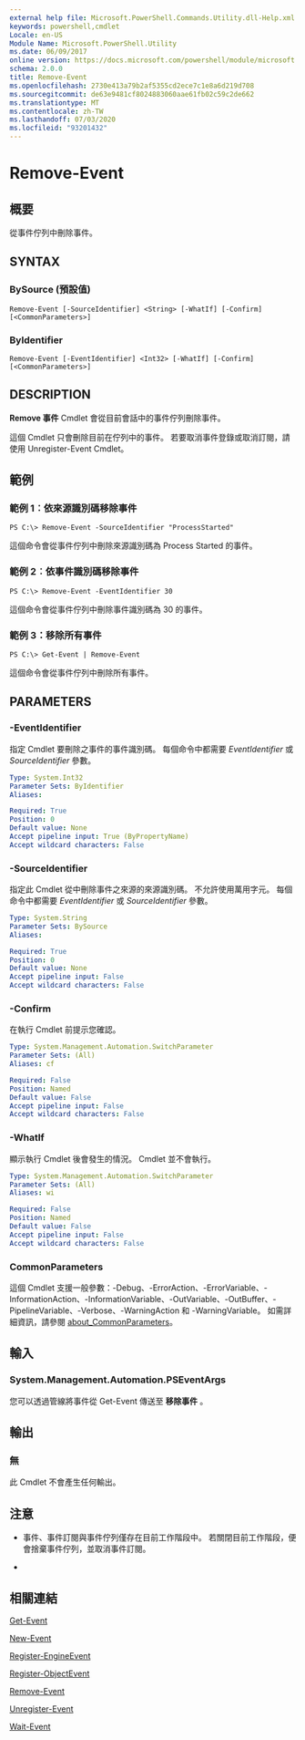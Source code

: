 ```yaml
---
external help file: Microsoft.PowerShell.Commands.Utility.dll-Help.xml
keywords: powershell,cmdlet
Locale: en-US
Module Name: Microsoft.PowerShell.Utility
ms.date: 06/09/2017
online version: https://docs.microsoft.com/powershell/module/microsoft.powershell.utility/remove-event?view=powershell-7&WT.mc_id=ps-gethelp
schema: 2.0.0
title: Remove-Event
ms.openlocfilehash: 2730e413a79b2af5355cd2ece7c1e8a6d219d708
ms.sourcegitcommit: de63e9481cf8024883060aae61fb02c59c2de662
ms.translationtype: MT
ms.contentlocale: zh-TW
ms.lasthandoff: 07/03/2020
ms.locfileid: "93201432"
---
```

# Remove-Event

## 概要
從事件佇列中刪除事件。

## SYNTAX

### BySource (預設值)

```
Remove-Event [-SourceIdentifier] <String> [-WhatIf] [-Confirm] [<CommonParameters>]
```

### ByIdentifier

```
Remove-Event [-EventIdentifier] <Int32> [-WhatIf] [-Confirm] [<CommonParameters>]
```

## DESCRIPTION
**Remove 事件** Cmdlet 會從目前會話中的事件佇列刪除事件。

這個 Cmdlet 只會刪除目前在佇列中的事件。
若要取消事件登錄或取消訂閱，請使用 Unregister-Event Cmdlet。

## 範例

### 範例 1︰依來源識別碼移除事件

```
PS C:\> Remove-Event -SourceIdentifier "ProcessStarted"
```

這個命令會從事件佇列中刪除來源識別碼為 Process Started 的事件。

### 範例 2︰依事件識別碼移除事件

```
PS C:\> Remove-Event -EventIdentifier 30
```

這個命令會從事件佇列中刪除事件識別碼為 30 的事件。

### 範例 3：移除所有事件

```
PS C:\> Get-Event | Remove-Event
```

這個命令會從事件佇列中刪除所有事件。

## PARAMETERS

### -EventIdentifier
指定 Cmdlet 要刪除之事件的事件識別碼。
每個命令中都需要 *EventIdentifier* 或 *SourceIdentifier* 參數。

```yaml
Type: System.Int32
Parameter Sets: ByIdentifier
Aliases:

Required: True
Position: 0
Default value: None
Accept pipeline input: True (ByPropertyName)
Accept wildcard characters: False
```

### -SourceIdentifier
指定此 Cmdlet 從中刪除事件之來源的來源識別碼。
不允許使用萬用字元。
每個命令中都需要 *EventIdentifier* 或 *SourceIdentifier* 參數。

```yaml
Type: System.String
Parameter Sets: BySource
Aliases:

Required: True
Position: 0
Default value: None
Accept pipeline input: False
Accept wildcard characters: False
```

### -Confirm
在執行 Cmdlet 前提示您確認。

```yaml
Type: System.Management.Automation.SwitchParameter
Parameter Sets: (All)
Aliases: cf

Required: False
Position: Named
Default value: False
Accept pipeline input: False
Accept wildcard characters: False
```

### -WhatIf
顯示執行 Cmdlet 後會發生的情況。
Cmdlet 並不會執行。

```yaml
Type: System.Management.Automation.SwitchParameter
Parameter Sets: (All)
Aliases: wi

Required: False
Position: Named
Default value: False
Accept pipeline input: False
Accept wildcard characters: False
```

### CommonParameters
這個 Cmdlet 支援一般參數：-Debug、-ErrorAction、-ErrorVariable、-InformationAction、-InformationVariable、-OutVariable、-OutBuffer、-PipelineVariable、-Verbose、-WarningAction 和 -WarningVariable。 如需詳細資訊，請參閱 [about_CommonParameters](https://go.microsoft.com/fwlink/?LinkID=113216)。

## 輸入

### System.Management.Automation.PSEventArgs
您可以透過管線將事件從 Get-Event 傳送至 **移除事件** 。

## 輸出

### 無
此 Cmdlet 不會產生任何輸出。

## 注意

* 事件、事件訂閱與事件佇列僅存在目前工作階段中。 若關閉目前工作階段，便會捨棄事件佇列，並取消事件訂閱。

*

## 相關連結

[Get-Event](Get-Event.md)

[New-Event](New-Event.md)

[Register-EngineEvent](Register-EngineEvent.md)

[Register-ObjectEvent](Register-ObjectEvent.md)

[Remove-Event](Remove-Event.md)

[Unregister-Event](Unregister-Event.md)

[Wait-Event](Wait-Event.md)
